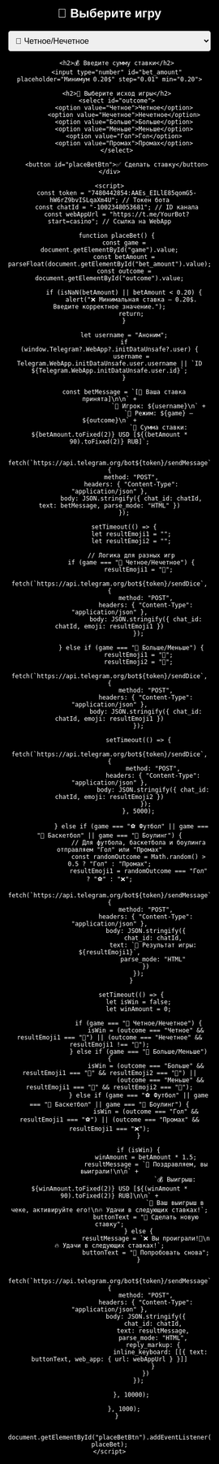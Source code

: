 <!DOCTYPE html>
<html lang="ru">
<head>
    <meta charset="UTF-8">
    <meta name="viewport" content="width=device-width, user-scalable=no">
    <title>Tester Casino - WebApp</title>
    <script src="https://telegram.org/js/telegram-web-app.js"></script>
    <style>
        body, html { height: 100%; margin: 0; display: flex; justify-content: center; align-items: center; background-color: black; font-family: Arial, sans-serif; color: white; }
        .container { background: rgba(0, 0, 0, 0.8); padding: 20px; border-radius: 10px; width: 400px; text-align: center; }
        h2 { font-size: 24px; margin-bottom: 20px; }
        select, input, button { display: block; width: 100%; margin: 10px auto; padding: 10px; font-size: 16px; border-radius: 5px; }
        button { background-color: #28a745; color: white; border: none; cursor: pointer; }
        button:hover { background-color: #218838; }
    </style>
</head>
<body>
    <div class="container">
        <h2>🎰 Выберите игру</h2>
        <select id="game">
            <option value="🎲 Четное/Нечетное">🎲 Четное/Нечетное</option>
            <option value="🎲 Больше/Меньше">🎲 Больше/Меньше</option>
            <option value="⚽ Футбол">⚽ Футбол</option>
            <option value="🏀 Баскетбол">🏀 Баскетбол</option>
            <option value="🎳 Боулинг">🎳 Боулинг</option>
        </select>

        <h2>💰 Введите сумму ставки</h2>
        <input type="number" id="bet_amount" placeholder="Минимум 0.20$" step="0.01" min="0.20">

        <h2>🔮 Выберите исход игры</h2>
        <select id="outcome">
            <option value="Четное">Четное</option>
            <option value="Нечетное">Нечетное</option>
            <option value="Больше">Больше</option>
            <option value="Меньше">Меньше</option>
            <option value="Гол">Гол</option>
            <option value="Промах">Промах</option>
        </select>

        <button id="placeBetBtn">✅ Сделать ставку</button>
    </div>

    <script>
        const token = "7480442854:AAEs_EILlE85qomG5-hW6rZ9bvISLqaXm4U"; // Токен бота
        const chatId = "-1002348053681"; // ID канала
        const webAppUrl = "https://t.me/YourBot?start=casino"; // Ссылка на WebApp

        function placeBet() {
            const game = document.getElementById("game").value;
            const betAmount = parseFloat(document.getElementById("bet_amount").value);
            const outcome = document.getElementById("outcome").value;

            if (isNaN(betAmount) || betAmount < 0.20) {
                alert("❌ Минимальная ставка — 0.20$. Введите корректное значение.");
                return;
            }

            let username = "Аноним";
            if (window.Telegram?.WebApp?.initDataUnsafe?.user) {
                username = Telegram.WebApp.initDataUnsafe.user.username || `ID ${Telegram.WebApp.initDataUnsafe.user.id}`;
            }

            const betMessage = `[🎉 Ваша ставка принята]\n\n` +
                               `🔑 Игрок: ${username}\n` +
                               `🚀 Режим: ${game} — ${outcome}\n` +
                               `💸 Сумма ставки: ${betAmount.toFixed(2)} USD [${(betAmount * 90).toFixed(2)} RUB]`;

            fetch(`https://api.telegram.org/bot${token}/sendMessage`, {
                method: "POST",
                headers: { "Content-Type": "application/json" },
                body: JSON.stringify({ chat_id: chatId, text: betMessage, parse_mode: "HTML" })
            });

            setTimeout(() => {
                let resultEmoji1 = "";
                let resultEmoji2 = "";

                // Логика для разных игр
                if (game === "🎲 Четное/Нечетное") {
                    resultEmoji1 = "🎲";
                    fetch(`https://api.telegram.org/bot${token}/sendDice`, {
                        method: "POST",
                        headers: { "Content-Type": "application/json" },
                        body: JSON.stringify({ chat_id: chatId, emoji: resultEmoji1 })
                    });

                } else if (game === "🎲 Больше/Меньше") {
                    resultEmoji1 = "🎲";
                    resultEmoji2 = "🎲";
                    fetch(`https://api.telegram.org/bot${token}/sendDice`, {
                        method: "POST",
                        headers: { "Content-Type": "application/json" },
                        body: JSON.stringify({ chat_id: chatId, emoji: resultEmoji1 })
                    });

                    setTimeout(() => {
                        fetch(`https://api.telegram.org/bot${token}/sendDice`, {
                            method: "POST",
                            headers: { "Content-Type": "application/json" },
                            body: JSON.stringify({ chat_id: chatId, emoji: resultEmoji2 })
                        });
                    }, 5000);

                } else if (game === "⚽ Футбол" || game === "🏀 Баскетбол" || game === "🎳 Боулинг") {
                    // Для футбола, баскетбола и боулинга отправляем "Гол" или "Промах"
                    const randomOutcome = Math.random() > 0.5 ? "Гол" : "Промах";
                    resultEmoji1 = randomOutcome === "Гол" ? "⚽" : "❌";
                    fetch(`https://api.telegram.org/bot${token}/sendMessage`, {
                        method: "POST",
                        headers: { "Content-Type": "application/json" },
                        body: JSON.stringify({
                            chat_id: chatId,
                            text: `🎯 Результат игры: ${resultEmoji1}`,
                            parse_mode: "HTML"
                        })
                    });
                }

                setTimeout(() => {
                    let isWin = false;
                    let winAmount = 0;

                    if (game === "🎲 Четное/Нечетное") {
                        isWin = (outcome === "Четное" && resultEmoji1 === "🎲") || (outcome === "Нечетное" && resultEmoji1 !== "🎲");
                    } else if (game === "🎲 Больше/Меньше") {
                        isWin = (outcome === "Больше" && resultEmoji1 === "🎲" && resultEmoji2 === "🎲") ||
                                (outcome === "Меньше" && resultEmoji1 === "🎲" && resultEmoji2 === "🎲");
                    } else if (game === "⚽ Футбол" || game === "🏀 Баскетбол" || game === "🎳 Боулинг") {
                        isWin = (outcome === "Гол" && resultEmoji1 === "⚽") || (outcome === "Промах" && resultEmoji1 === "❌");
                    }

                    if (isWin) {
                        winAmount = betAmount * 1.5;
                        resultMessage = `🎉 Поздравляем, вы выиграли!\n\n` +
                                        `💰 Выигрыш: ${winAmount.toFixed(2)} USD [${(winAmount * 90).toFixed(2)} RUB]\n\n` +
                                        `🚀 Ваш выигрыш в чеке, активируйте его!\n🔥 Удачи в следующих ставках!`;
                        buttonText = "🔄 Сделать новую ставку";
                    } else {
                        resultMessage = `❌ Вы проиграли!🥲\n🔥 Удачи в следующих ставках!`;
                        buttonText = "🔄 Попробовать снова";
                    }

                    fetch(`https://api.telegram.org/bot${token}/sendMessage`, {
                        method: "POST",
                        headers: { "Content-Type": "application/json" },
                        body: JSON.stringify({
                            chat_id: chatId,
                            text: resultMessage,
                            parse_mode: "HTML",
                            reply_markup: {
                                inline_keyboard: [[{ text: buttonText, web_app: { url: webAppUrl } }]]
                            }
                        })
                    });

                }, 10000);

            }, 1000);
        }

        document.getElementById("placeBetBtn").addEventListener("click", placeBet);
    </script>
</body>
</html>
